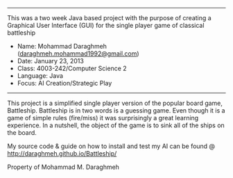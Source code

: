 ********************************************************************
This was a two week Java based project with the purpose of creating a Graphical User Interface (GUI) for the single player game of classical battleship

* Name: Mohammad Daraghmeh (daraghmeh.mohammad1992@gmail.com)
* Date: January 23, 2013
* Class: 4003-242/Computer Science 2 
* Language: Java
* Focus: AI Creation/Strategic Play

********************************************************************

This project is a simplified single player version of the popular board game, Battleship. Battleship is in two words is a guessing game. Even though it is a game of simple rules (fire/miss) it was surprisingly a great learning experience. In a nutshell, the object of the game is to sink all of the ships on the board.

My source code & guide on how to install and test my AI can be found @
http://daraghmeh.github.io/Battleship/

Property of Mohammad M. Daraghmeh
